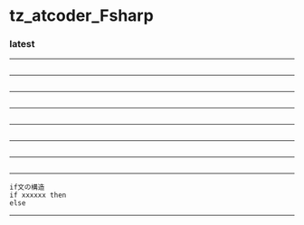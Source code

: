# tz_atcoder_Fsharp

### latest

---
```

```
---
```

```
---
```

```
---
```

```
---
```

```
---
```

```
---
```

```
---
```
if文の構造
if xxxxxx then
else
```
---
